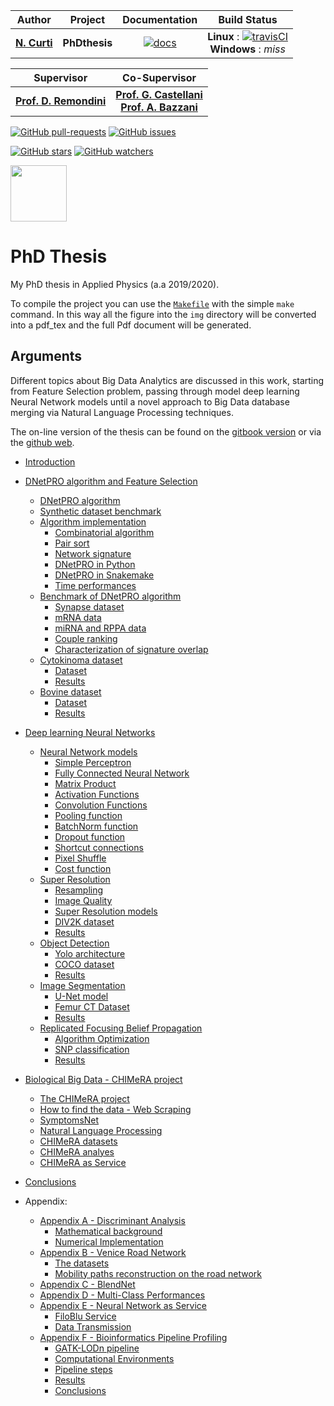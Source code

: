 | **Author**   | **Project** | **Documentation**                                                                   | **Build Status**              |
|:------------:|:-----------:|:-----------------------------------------------------------------------------------:|:-----------------------------:|
|   [**N. Curti**](https://github.com/Nico-Curti)   |  **PhDthesis**  | [![docs](https://img.shields.io/badge/documentation-latest-blue.svg?style=plastic)](https://nico-curti.github.io/PhDthesis/) | **Linux** : [![travisCI](https://travis-ci.com/Nico-Curti/PhDthesis.svg?token=7QqsqaQiuDHSyGDT3xek&branch=master)](https://travis-ci.com/Nico-Curti/PhDthesis) <br/> **Windows** : *miss* |

| **Supervisor** | **Co-Supervisor** |
|:--------------:|:-----------------:|
| [**Prof. D. Remondini**](https://www.unibo.it/sitoweb/daniel.remondini) | [**Prof. G. Castellani**](https://www.unibo.it/sitoweb/gastone.castellani) <br/> [**Prof. A. Bazzani**](https://www.unibo.it/sitoweb/armando.bazzani) |

[![GitHub pull-requests](https://img.shields.io/github/issues-pr/Nico-Curti/PhDthesis.svg?style=plastic)](https://github.com/Nico-Curti/PhDthesis/pulls)
[![GitHub issues](https://img.shields.io/github/issues/Nico-Curti/PhDthesis.svg?style=plastic)](https://github.com/Nico-Curti/PhDthesis/issues)

[![GitHub stars](https://img.shields.io/github/stars/Nico-Curti/PhDthesis.svg?label=Stars&style=social)](https://github.com/Nico-Curti/PhDthesis/stargazers)
[![GitHub watchers](https://img.shields.io/github/watchers/Nico-Curti/PhDthesis.svg?label=Watch&style=social)](https://github.com/Nico-Curti/PhDthesis/watchers)

<a href="https://github.com/UniboDIFABiophysics">
<div class="image">
<img src="https://cdn.rawgit.com/physycom/templates/697b327d/logo_unibo.png" width="90" height="90">
</div>
</a>

# PhD Thesis

My PhD thesis in Applied Physics (a.a 2019/2020).

To compile the project you can use the [`Makefile`](https://github.com/Nico-Curti/PhDthesis/blob/master/Makefile) with the simple `make` command.
In this way all the figure into the `img` directory will be converted into a pdf_tex and the full Pdf document will be generated.

## Arguments

Different topics about Big Data Analytics are discussed in this work, starting from Feature Selection problem, passing through model deep learning Neural Network models until a novel approach to Big Data database merging via Natural Language Processing techniques.

The on-line version of the thesis can be found on the [gitbook version](https://app.gitbook.com/@nico-curti2/s/phd-thesis) or via the [github web](https://nico-curti.github.io/PhDthesis).

* [Introduction](https://github.com/Nico-Curti/PhDthesis/blob/master/docs/Introduction.md)

* [DNetPRO algorithm and Feature Selection](https://github.com/Nico-Curti/PhDthesis/blob/master/docs/md/Chapter1/README.md)
  * [DNetPRO algorithm](https://github.com/Nico-Curti/PhDthesis/blob/master/docs/md/Chapter1/DNetPRO/README.md)
  * [Synthetic dataset benchmark](https://github.com/Nico-Curti/PhDthesis/blob/master/docs/md/Chapter1/DNetPRO/ToyModel.md)
  * [Algorithm implementation](https://github.com/Nico-Curti/PhDthesis/blob/master/docs/md/Chapter1/Implementation/README.md)
    * [Combinatorial algorithm](https://github.com/Nico-Curti/PhDthesis/blob/master/docs/md/Chapter1/Implementation/Couples.md)
    * [Pair sort](https://github.com/Nico-Curti/PhDthesis/blob/master/docs/md/Chapter1/Implementation/Sorting.md)
    * [Network signature](https://github.com/Nico-Curti/PhDthesis/blob/master/docs/md/Chapter1/Implementation/FeatSel.md)
    * [DNetPRO in Python](https://github.com/Nico-Curti/PhDthesis/blob/master/docs/md/Chapter1/Implementation/Python.md)
    * [DNetPRO in Snakemake](https://github.com/Nico-Curti/PhDthesis/blob/master/docs/md/Chapter1/Implementation/Pipeline.md)
    * [Time performances](https://github.com/Nico-Curti/PhDthesis/blob/master/docs/md/Chapter1/Implementation/Timing.md)
  * [Benchmark of DNetPRO algorithm](https://github.com/Nico-Curti/PhDthesis/blob/master/docs/md/Chapter1/Synapse/README.md)
    * [Synapse dataset](https://github.com/Nico-Curti/PhDthesis/blob/master/docs/md/Chapter1/Synapse/Dataset.md)
    * [mRNA data](https://github.com/Nico-Curti/PhDthesis/blob/master/docs/md/Chapter1/Synapse/mRNA.md)
    * [miRNA and RPPA data](https://github.com/Nico-Curti/PhDthesis/blob/master/docs/md/Chapter1/Synapse/miRNA_RPPA.md)
    * [Couple ranking](https://github.com/Nico-Curti/PhDthesis/blob/master/docs/md/Chapter1/Synapse/Ranking.md)
    * [Characterization of signature overlap](https://github.com/Nico-Curti/PhDthesis/blob/master/docs/md/Chapter1/Synapse/Overlap.md)
  * [Cytokinoma dataset](https://github.com/Nico-Curti/PhDthesis/blob/master/docs/md/Chapter1/Cytokinoma/README.md)
    * [Dataset](https://github.com/Nico-Curti/PhDthesis/blob/master/docs/md/Chapter1/Cytokinoma/Dataset.md)
    * [Results](https://github.com/Nico-Curti/PhDthesis/blob/master/docs/md/Chapter1/Cytokinoma/Results.md)
  * [Bovine dataset](https://github.com/Nico-Curti/PhDthesis/blob/master/docs/md/Chapter1/Bovine/README.md)
    * [Dataset](https://github.com/Nico-Curti/PhDthesis/blob/master/docs/md/Chapter1/Bovine/Dataset.md)
    * [Results](https://github.com/Nico-Curti/PhDthesis/blob/master/docs/md/Chapter1/Bovine/Results.md)

* [Deep learning Neural Networks](https://github.com/Nico-Curti/PhDthesis/blob/master/docs/md/Chapter2/README.md)
  * [Neural Network models](https://github.com/Nico-Curti/PhDthesis/blob/master/docs/md/Chapter2/NeuralNetwork/README.md)
    * [Simple Perceptron](https://github.com/Nico-Curti/PhDthesis/blob/master/docs/md/Chapter2/NeuralNetwork/Perceptron.md)
    * [Fully Connected Neural Network](https://github.com/Nico-Curti/PhDthesis/blob/master/docs/md/Chapter2/NeuralNetwork/FullyConnected.md)
    * [Matrix Product](https://github.com/Nico-Curti/PhDthesis/blob/master/docs/md/Chapter2/NeuralNetwork/gemm.md)
    * [Activation Functions](https://github.com/Nico-Curti/PhDthesis/blob/master/docs/md/Chapter2/NeuralNetwork/Activations.md)
    * [Convolution Functions](https://github.com/Nico-Curti/PhDthesis/blob/master/docs/md/Chapter2/NeuralNetwork/Convolutional.md)
    * [Pooling function](https://github.com/Nico-Curti/PhDthesis/blob/master/docs/md/Chapter2/NeuralNetwork/Pooling.md)
    * [BatchNorm function](https://github.com/Nico-Curti/PhDthesis/blob/master/docs/md/Chapter2/NeuralNetwork/BatchNorm.md)
    * [Dropout function](https://github.com/Nico-Curti/PhDthesis/blob/master/docs/md/Chapter2/NeuralNetwork/Dropout.md)
    * [Shortcut connections](https://github.com/Nico-Curti/PhDthesis/blob/master/docs/md/Chapter2/NeuralNetwork/Shortcut.md)
    * [Pixel Shuffle](https://github.com/Nico-Curti/PhDthesis/blob/master/docs/md/Chapter2/NeuralNetwork/PixelShuffle.md)
    * [Cost function](https://github.com/Nico-Curti/PhDthesis/blob/master/docs/md/Chapter2/NeuralNetwork/Cost.md)
  * [Super Resolution](https://github.com/Nico-Curti/PhDthesis/blob/master/docs/md/Chapter2/SuperResolution/README.md)
    * [Resampling](https://github.com/Nico-Curti/PhDthesis/blob/master/docs/md/Chapter2/SuperResolution/Resampling.md)
    * [Image Quality](https://github.com/Nico-Curti/PhDthesis/blob/master/docs/md/Chapter2/SuperResolution/QualityImage.md)
    * [Super Resolution models](https://github.com/Nico-Curti/PhDthesis/blob/master/docs/md/Chapter2/SuperResolution/WDSR.md)
    * [DIV2K dataset](https://github.com/Nico-Curti/PhDthesis/blob/master/docs/md/Chapter2/SuperResolution/Dataset.md)
    * [Results](https://github.com/Nico-Curti/PhDthesis/blob/master/docs/md/Chapter2/SuperResolution/Results.md)
  * [Object Detection](https://github.com/Nico-Curti/PhDthesis/blob/master/docs/md/Chapter2/ObjectDetection/README.md)
    * [Yolo architecture](https://github.com/Nico-Curti/PhDthesis/blob/master/docs/md/Chapter2/ObjectDetection/Yolo.md)
    * [COCO dataset](https://github.com/Nico-Curti/PhDthesis/blob/master/docs/md/Chapter2/ObjectDetection/Dataset.md)
    * [Results](https://github.com/Nico-Curti/PhDthesis/blob/master/docs/md/Chapter2/ObjectDetection/Results.md)
  * [Image Segmentation](https://github.com/Nico-Curti/PhDthesis/blob/master/docs/md/Chapter2/Segmentation/README.md)
    * [U-Net model](https://github.com/Nico-Curti/PhDthesis/blob/master/docs/md/Chapter2/Segmentation/UNet.md)
    * [Femur CT Dataset](https://github.com/Nico-Curti/PhDthesis/blob/master/docs/md/Chapter2/Segmentation/Dataset.md)
    * [Results](https://github.com/Nico-Curti/PhDthesis/blob/master/docs/md/Chapter2/Segmentation/Results.md)
  * [Replicated Focusing Belief Propagation](https://github.com/Nico-Curti/PhDthesis/blob/master/docs/md/Chapter2/rFBP/README.md)
    * [Algorithm Optimization](https://github.com/Nico-Curti/PhDthesis/blob/master/docs/md/Chapter2/rFBP/Implementation.md)
    * [SNP classification](https://github.com/Nico-Curti/PhDthesis/blob/master/docs/md/Chapter2/rFBP/Dataset.md)
    * [Results](https://github.com/Nico-Curti/PhDthesis/blob/master/docs/md/Chapter2/rFBP/Results.md)


* [Biological Big Data - CHIMeRA project](https://github.com/Nico-Curti/PhDthesis/blob/master/docs/md/Chapter3/README.md)
  * [The CHIMeRA project](https://github.com/Nico-Curti/PhDthesis/blob/master/docs/md/Chapter3/CHIMeRA/README.md)
  * [How to find the data - Web Scraping](https://github.com/Nico-Curti/PhDthesis/blob/master/docs/md/Chapter3/CHIMeRA/WebScraping.md)
  * [SymptomsNet](https://github.com/Nico-Curti/PhDthesis/blob/master/docs/md/Chapter3/CHIMeRA/SymptomsNet.md)
  * [Natural Language Processing](https://github.com/Nico-Curti/PhDthesis/blob/master/docs/md/Chapter3/CHIMeRA/NLP.md)
  * [CHIMeRA datasets](https://github.com/Nico-Curti/PhDthesis/blob/master/docs/md/Chapter3/CHIMeRA/Datasets.md)
  * [CHIMeRA analyes](https://github.com/Nico-Curti/PhDthesis/blob/master/docs/md/Chapter3/CHIMeRA/Results.md)
  * [CHIMeRA as Service](https://github.com/Nico-Curti/PhDthesis/blob/master/docs/md/Chapter3/CHIMeRA/Service.md)

* [Conclusions](./Conclusions.md)

* Appendix:
  * [Appendix A - Discriminant Analysis](https://github.com/Nico-Curti/PhDthesis/blob/master/docs/md/Appendix/DiscriminantAnalysis/README.md)
    * [Mathematical background](https://github.com/Nico-Curti/PhDthesis/blob/master/docs/md/Appendix/DiscriminantAnalysis/MathematicalBackground.md)
    * [Numerical Implementation](https://github.com/Nico-Curti/PhDthesis/blob/master/docs/md/Appendix/DiscriminantAnalysis/Numerical.md)
  * [Appendix B - Venice Road Network](https://github.com/Nico-Curti/PhDthesis/blob/master/docs/md/Appendix/Venice/README.md)
    * [The datasets](https://github.com/Nico-Curti/PhDthesis/blob/master/docs/md/Appendix/Venice/Dataset.md)
    * [Mobility paths reconstruction on the road network](https://github.com/Nico-Curti/PhDthesis/blob/master/docs/md/Appendix/Venice/MobilityPaths.md)
  * [Appendix C - BlendNet](https://github.com/Nico-Curti/PhDthesis/blob/master/docs/md/Appendix/BlendNet/README.md)
  * [Appendix D - Multi-Class Performances](https://github.com/Nico-Curti/PhDthesis/blob/master/docs/md/Appendix/Scorer/README.md)
  * [Appendix E - Neural Network as Service](https://github.com/Nico-Curti/PhDthesis/blob/master/docs/md/Appendix/FiloBlu/README.md)
    * [FiloBlu Service](https://github.com/Nico-Curti/PhDthesis/blob/master/docs/md/Appendix/FiloBlu/Service.md)
    * [Data Transmission](https://github.com/Nico-Curti/PhDthesis/blob/master/docs/md/Appendix/FiloBlu/CryptoSocket.md)
  * [Appendix F - Bioinformatics Pipeline Profiling](https://github.com/Nico-Curti/PhDthesis/blob/master/docs/md/Appendix/Profiling/README.md)
    * [GATK-LODn pipeline](https://github.com/Nico-Curti/PhDthesis/blob/master/docs/md/Appendix/Profiling/Pipeline.md)
    * [Computational Environments](https://github.com/Nico-Curti/PhDthesis/blob/master/docs/md/Appendix/Profiling/Environment.md)
    * [Pipeline steps](https://github.com/Nico-Curti/PhDthesis/blob/master/docs/md/Appendix/Profiling/Step.md)
    * [Results](https://github.com/Nico-Curti/PhDthesis/blob/master/docs/md/Appendix/Profiling/Results.md)
    * [Conclusions](https://github.com/Nico-Curti/PhDthesis/blob/master/docs/md/Appendix/Profiling/Conclusion.md)
